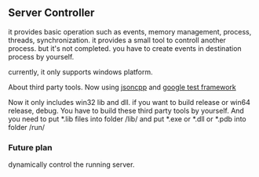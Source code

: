 ## Server Controller

it provides basic operation such as events, memory management, process, threads, synchronization.
it provides a small tool to controll another process. but it's not completed. you have to create events in destination process by yourself.

currently, it only supports windows platform.

About third party tools. Now using [jsoncpp][] and [google test framework][]

Now it only includes win32 lib and dll. if you want to build release or win64 release, debug. You have to build these third party tools
by yourself. And you need to put *.lib files into folder /lib/ and put *.exe or *.dll or *.pdb into folder /run/

[google test framework]:https://github.com/smarr/googletest/
[jsoncpp]: http://sourceforge.net/projects/jsoncpp/

### Future plan
dynamically control the running server.

